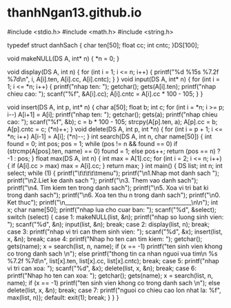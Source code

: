 # thanhNgan13.github.io
#include <stdio.h>
#include <math.h>
#include <string.h>

typedef struct danhSach {
	char ten[50];
	float cc;
	int cntc;
}DS[100];

void makeNULL(DS A, int* n) {
	*n = 0;
}

void display(DS A, int n) {
	for (int i = 1; i <= n; i++) {
		printf("%d %15s %7.2f %7d\n", i, A[i].ten, A[i].cc, A[i].cntc);
	}
}
void input(DS A, int* n) {
	for (int i = 1; i <= *n; i++) {
		printf("nhap ten: ");
		getchar();
		gets(A[i].ten);
		printf("nhap chieu cao: ");
		scanf("%f", &A[i].cc);
		A[i].cntc = A[i].cc * 100 - 105;
	}
}

void insert(DS A, int p, int* n) {
	char a[50];
	float b;
	int c;
	for (int i = *n; i >= p; i--)
		A[i+1] = A[i];
	printf("nhap ten: ");
	getchar();
	gets(a);
	printf("nhap chieu cao: ");
	scanf("%f", &b);
	c = b * 100 - 105;
	strcpy(A[p].ten, a);
	A[p].cc = b;
	A[p].cntc = c;
	(*n)++;
}
void delete(DS A, int p, int *n) {
	for (int i = p + 1; i <= *n; i++)
		A[i-1] = A[i];
	(*n)--;
}
int search(DS A, int n, char name[50]) {
	int found = 0;
	int pos;
	pos = 1;
	while (pos != n && found == 0)
		if (strcmp(A[pos].ten, name) == 0)
			found = 1;
		else pos++;
	return (pos == n) ? -1 : pos;
}
float max(DS A, int n) {
	int max = A[1].cc;
	for (int i = 2; i <= n; i++) {
		if (A[i].cc > max)
			max = A[i].cc;
	}
	return max;
}
int main() {
	DS list;
	int n;
	int select;
	while (1) {
		printf("\t\t\t\t\tmenu");
		printf("\n1.Nhap mot danh sach ");
		printf("\n2.Liet ke danh sach ");
		printf("\n3. Them vao danh sach");
		printf("\n4. Tim kiem ten trong danh sach");
		printf("\n5. Xoa vi tri bat ki trong danh sach");
		printf("\n6. Xoa ten thu n trong danh sach");
		printf("\n0. Ket thuc");
		printf("\n______________________________________________\n\n");
		int x;
		char name[50];
		printf("nhap lua cho cuar ban: ");
		scanf("%d", &select);
		switch (select)
		{
		case 1:
			makeNULL(list, &n);
			printf("nhap so luong sinh vien: ");
			scanf("%d", &n);
			input(list, &n);
			break;
		case 2:
			display(list, n);
			break;
		case 3:
			printf("nhap vi tri can them sinh vien: ");
			scanf("%d", &x);
			insert(list, x, &n);
			break;
		case 4:
			printf("Nhap ho ten can tim kiem: ");
			getchar();
			gets(name);
			x = search(list, n, name);
			if (x == -1)
				printf("ten sinh vien khong co trong danh sach \n");
			else
				printf("thong tin ca nhan nguoi vua tim\n %s %7.2f %7d\n", list[x].ten, list[x].cc, list[x].cntc);
			break;
		case 5:
			printf("nhap vi tri can xoa: ");
			scanf("%d", &x);
			delete(list, x, &n);
			break;
		case 6:
			printf("Nhap ho ten can xoa: ");
			getchar();
			gets(name);
			x = search(list, n, name);
			if (x == -1)
				printf("ten sinh vien khong co trong danh sach \n");
			else
				delete(list, x, &n);
			break;
		case 7:
			printf("nguoi co chieu cao lon nhat la: %f", max(list, n));	
		default:
			exit(1);
			break;
		}
	}
}
